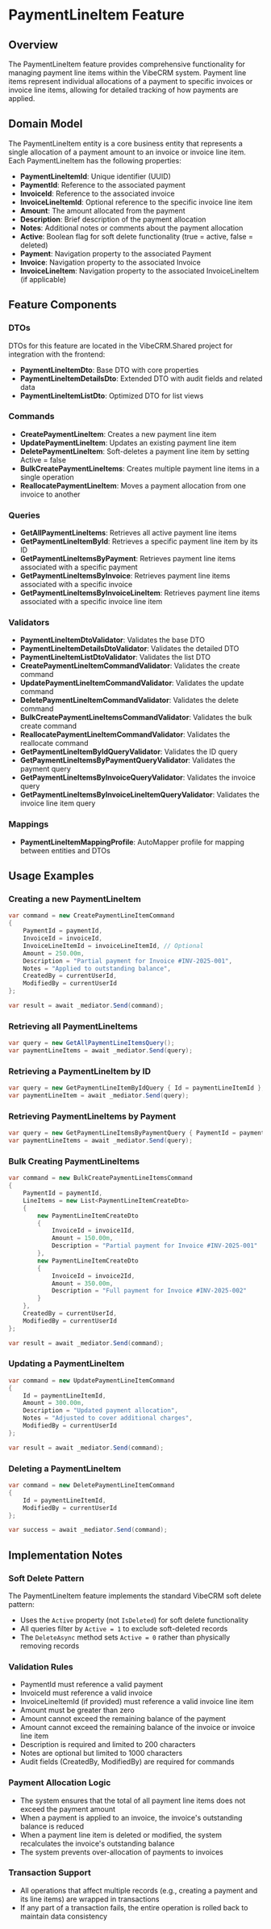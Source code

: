 # PaymentLineItem Feature

## Overview
The PaymentLineItem feature provides comprehensive functionality for managing payment line items within the VibeCRM system. Payment line items represent individual allocations of a payment to specific invoices or invoice line items, allowing for detailed tracking of how payments are applied.

## Domain Model
The PaymentLineItem entity is a core business entity that represents a single allocation of a payment amount to an invoice or invoice line item. Each PaymentLineItem has the following properties:

- **PaymentLineItemId**: Unique identifier (UUID)
- **PaymentId**: Reference to the associated payment
- **InvoiceId**: Reference to the associated invoice
- **InvoiceLineItemId**: Optional reference to the specific invoice line item
- **Amount**: The amount allocated from the payment
- **Description**: Brief description of the payment allocation
- **Notes**: Additional notes or comments about the payment allocation
- **Active**: Boolean flag for soft delete functionality (true = active, false = deleted)
- **Payment**: Navigation property to the associated Payment
- **Invoice**: Navigation property to the associated Invoice
- **InvoiceLineItem**: Navigation property to the associated InvoiceLineItem (if applicable)

## Feature Components

### DTOs
DTOs for this feature are located in the VibeCRM.Shared project for integration with the frontend:
- **PaymentLineItemDto**: Base DTO with core properties
- **PaymentLineItemDetailsDto**: Extended DTO with audit fields and related data
- **PaymentLineItemListDto**: Optimized DTO for list views

### Commands
- **CreatePaymentLineItem**: Creates a new payment line item
- **UpdatePaymentLineItem**: Updates an existing payment line item
- **DeletePaymentLineItem**: Soft-deletes a payment line item by setting Active = false
- **BulkCreatePaymentLineItems**: Creates multiple payment line items in a single operation
- **ReallocatePaymentLineItem**: Moves a payment allocation from one invoice to another

### Queries
- **GetAllPaymentLineItems**: Retrieves all active payment line items
- **GetPaymentLineItemById**: Retrieves a specific payment line item by its ID
- **GetPaymentLineItemsByPayment**: Retrieves payment line items associated with a specific payment
- **GetPaymentLineItemsByInvoice**: Retrieves payment line items associated with a specific invoice
- **GetPaymentLineItemsByInvoiceLineItem**: Retrieves payment line items associated with a specific invoice line item

### Validators
- **PaymentLineItemDtoValidator**: Validates the base DTO
- **PaymentLineItemDetailsDtoValidator**: Validates the detailed DTO
- **PaymentLineItemListDtoValidator**: Validates the list DTO
- **CreatePaymentLineItemCommandValidator**: Validates the create command
- **UpdatePaymentLineItemCommandValidator**: Validates the update command
- **DeletePaymentLineItemCommandValidator**: Validates the delete command
- **BulkCreatePaymentLineItemsCommandValidator**: Validates the bulk create command
- **ReallocatePaymentLineItemCommandValidator**: Validates the reallocate command
- **GetPaymentLineItemByIdQueryValidator**: Validates the ID query
- **GetPaymentLineItemsByPaymentQueryValidator**: Validates the payment query
- **GetPaymentLineItemsByInvoiceQueryValidator**: Validates the invoice query
- **GetPaymentLineItemsByInvoiceLineItemQueryValidator**: Validates the invoice line item query

### Mappings
- **PaymentLineItemMappingProfile**: AutoMapper profile for mapping between entities and DTOs

## Usage Examples

### Creating a new PaymentLineItem
```csharp
var command = new CreatePaymentLineItemCommand
{
    PaymentId = paymentId,
    InvoiceId = invoiceId,
    InvoiceLineItemId = invoiceLineItemId, // Optional
    Amount = 250.00m,
    Description = "Partial payment for Invoice #INV-2025-001",
    Notes = "Applied to outstanding balance",
    CreatedBy = currentUserId,
    ModifiedBy = currentUserId
};

var result = await _mediator.Send(command);
```

### Retrieving all PaymentLineItems
```csharp
var query = new GetAllPaymentLineItemsQuery();
var paymentLineItems = await _mediator.Send(query);
```

### Retrieving a PaymentLineItem by ID
```csharp
var query = new GetPaymentLineItemByIdQuery { Id = paymentLineItemId };
var paymentLineItem = await _mediator.Send(query);
```

### Retrieving PaymentLineItems by Payment
```csharp
var query = new GetPaymentLineItemsByPaymentQuery { PaymentId = paymentId };
var paymentLineItems = await _mediator.Send(query);
```

### Bulk Creating PaymentLineItems
```csharp
var command = new BulkCreatePaymentLineItemsCommand
{
    PaymentId = paymentId,
    LineItems = new List<PaymentLineItemCreateDto>
    {
        new PaymentLineItemCreateDto
        {
            InvoiceId = invoice1Id,
            Amount = 150.00m,
            Description = "Partial payment for Invoice #INV-2025-001"
        },
        new PaymentLineItemCreateDto
        {
            InvoiceId = invoice2Id,
            Amount = 350.00m,
            Description = "Full payment for Invoice #INV-2025-002"
        }
    },
    CreatedBy = currentUserId,
    ModifiedBy = currentUserId
};

var result = await _mediator.Send(command);
```

### Updating a PaymentLineItem
```csharp
var command = new UpdatePaymentLineItemCommand
{
    Id = paymentLineItemId,
    Amount = 300.00m,
    Description = "Updated payment allocation",
    Notes = "Adjusted to cover additional charges",
    ModifiedBy = currentUserId
};

var result = await _mediator.Send(command);
```

### Deleting a PaymentLineItem
```csharp
var command = new DeletePaymentLineItemCommand
{
    Id = paymentLineItemId,
    ModifiedBy = currentUserId
};

var success = await _mediator.Send(command);
```

## Implementation Notes

### Soft Delete Pattern
The PaymentLineItem feature implements the standard VibeCRM soft delete pattern:
- Uses the `Active` property (not `IsDeleted`) for soft delete functionality
- All queries filter by `Active = 1` to exclude soft-deleted records
- The `DeleteAsync` method sets `Active = 0` rather than physically removing records

### Validation Rules
- PaymentId must reference a valid payment
- InvoiceId must reference a valid invoice
- InvoiceLineItemId (if provided) must reference a valid invoice line item
- Amount must be greater than zero
- Amount cannot exceed the remaining balance of the payment
- Amount cannot exceed the remaining balance of the invoice or invoice line item
- Description is required and limited to 200 characters
- Notes are optional but limited to 1000 characters
- Audit fields (CreatedBy, ModifiedBy) are required for commands

### Payment Allocation Logic
- The system ensures that the total of all payment line items does not exceed the payment amount
- When a payment is applied to an invoice, the invoice's outstanding balance is reduced
- When a payment line item is deleted or modified, the system recalculates the invoice's outstanding balance
- The system prevents over-allocation of payments to invoices

### Transaction Support
- All operations that affect multiple records (e.g., creating a payment and its line items) are wrapped in transactions
- If any part of a transaction fails, the entire operation is rolled back to maintain data consistency
